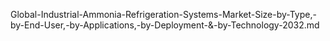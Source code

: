 Global-Industrial-Ammonia-Refrigeration-Systems-Market-Size-by-Type,-by-End-User,-by-Applications,-by-Deployment-&-by-Technology-2032.md
